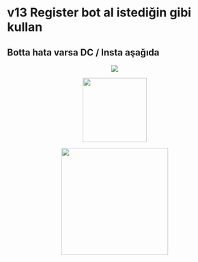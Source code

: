 # v13 Register bot al istediğin gibi kullan 
## Botta hata varsa DC / Insta aşağıda

<p align="center">
<a href="https://www.instagram.com/matr1e/"><img src="https://img.shields.io/badge/Matrié%20-D90070.svg?&style=for-the-badge&logo=instagram&logoColor=white"></a>
</p>

<p align="center">
<a href="https://discord.com/users/927598578757664769"><img width="150" src="https://img.shields.io/badge/Matrié%20-132287.svg?&style=for-the-badge&logo=discord&logoColor=white"></a>
</p>

<p align="center">
<a href="http://matr1e.gq/community"><img width="250" src="https://img.shields.io/badge/Lesnar Community%20-132287.svg?&style=for-the-badge&logo=discord&logoColor=white"></a>
</p>

